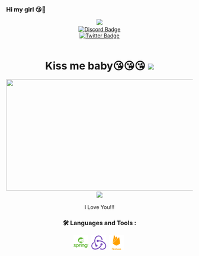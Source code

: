 ### Hi my girl 😘🌹
<div id="header" align="center">
<img src="https://media.giphy.com/media/R6gvnAxj2ISzJdbA63/giphy.gif" width="300"/>
</div>
<div id="badges">
</a>
<div id="header" align="center"> 
<a href="https://discord.com/channels/">
<img src="https://media.giphy.com/media/l4Ki4biBSwhjyrS48/giphy.gif" alt="Discord Badge"/>
</a>
<div id="header" align="center">   
<a href="https://twitter.com/">
<img src="https://img.shields.io/badge/Twitter-blue?style=for-the-badge&logo=twitter&logoColor=white" alt="Twitter Badge"/>
</a>
</div>
<img src="https://media.giphy.com/media/26FLdmIp6wJr91JAI/giphy.gif" alt=""/>
<h1>
 Kiss me baby😘😘😘
<img src="https://media.giphy.com/media/M90mJvfWfd5mbUuULX/giphy.gif" width="30px"/>
</h1>
<div align="center">
<img src="https://media.giphy.com/media/iGDx7wJkQykUM/giphy.gif" width="600" height="300"/>
</div>

<img src="https://media.giphy.com/media/2dQ3FMaMFccpi/giphy.gif" width="30"> 

I Love You!!!

  ### :hammer_and_wrench: Languages and Tools :
  <div>
  <img src="https://github.com/devicons/devicon/blob/master/icons/spring/spring-original-wordmark.svg" title="Spring" alt="Spring" width="40" height="40"/>&nbsp;
  <img src="https://github.com/devicons/devicon/blob/master/icons/redux/redux-original.svg" title="Redux" alt="Redux " width="40" height="40"/>&nbsp;
  <img src="https://github.com/devicons/devicon/blob/master/icons/firebase/firebase-plain-wordmark.svg" title="Firebase" alt="Firebase" width="40" height="40"/>&nbsp;
  </div> 
 

